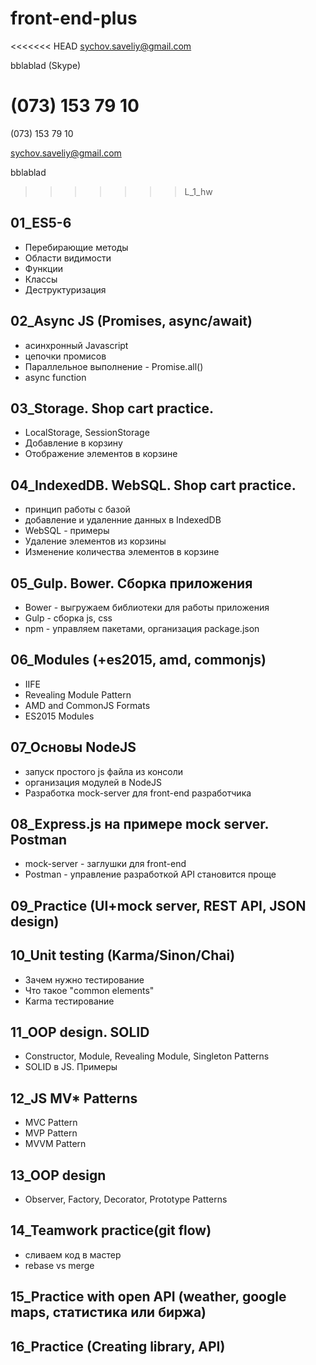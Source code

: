 # front-end-plus

<<<<<<< HEAD
sychov.saveliy@gmail.com

bblablad (Skype)

(073) 153 79 10
=======
(073) 153 79 10

sychov.saveliy@gmail.com

bblablad
>>>>>>> L_1_hw

## 01_ES5-6
+ Перебирающие методы
+ Области видимости
+ Функции
+ Классы
+ Деструктуризация
## 02_Async JS (Promises, async/await)
+ асинхронный Javascript
+ цепочки промисов
+ Параллельное выполнение - Promise.all()
+ async function
## 03_Storage. Shop cart practice.
+ LocalStorage, SessionStorage
+ Добавление в корзину
+ Отображение элементов в корзине
## 04_IndexedDB. WebSQL. Shop cart practice.
+ принцип работы с базой
+ добавление и удаленние данных в IndexedDB  
+ WebSQL - примеры
+ Удаление элементов из корзины
+ Изменение количества элементов в корзине
## 05_Gulp. Bower. Сборка приложения
+ Bower - выгружаем библиотеки для работы приложения
+ Gulp - сборка js, css
+ npm - управляем пакетами, организация package.json
## 06_Modules (+es2015, amd, commonjs)
+ IIFE
+ Revealing Module Pattern
+ AMD and CommonJS Formats
+ ES2015 Modules
## 07_Основы NodeJS
+ запуск простого js файла из консоли
+ организация модулей в NodeJS
+ Разработка mock-server для front-end разработчика
## 08_Express.js на примере mock server. Postman
+ mock-server - заглушки для front-end
+ Postman - управление разработкой API становится проще
## 09_Practice (UI+mock server, REST API, JSON design)
## 10_Unit testing (Karma/Sinon/Chai)
+ Зачем нужно тестирование
+ Что такое "common elements"
+ Karma тестирование
## 11_OOP design. SOLID
+ Constructor, Module, Revealing Module, Singleton Patterns
+ SOLID в JS. Примеры
## 12_JS MV* Patterns
+ MVC Pattern
+ MVP Pattern
+ MVVM Pattern
## 13_OOP design
+ Observer, Factory, Decorator, Prototype Patterns
## 14_Teamwork practice(git flow)
+ сливаем код в мастер
+ rebase vs merge
## 15_Practice with open API (weather, google maps, статистика или биржа)
## 16_Practice (Creating library, API)


